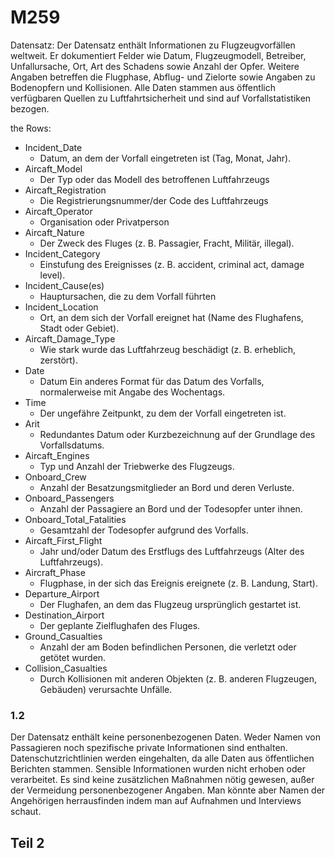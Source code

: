 # M259
Datensatz:
Der Datensatz enthält Informationen zu Flugzeugvorfällen weltweit. Er dokumentiert Felder wie Datum, Flugzeugmodell, Betreiber, Unfallursache, Ort, Art des Schadens sowie Anzahl der Opfer. Weitere Angaben betreffen die Flugphase, Abflug- und Zielorte sowie Angaben zu Bodenopfern und Kollisionen.
Alle Daten stammen aus öffentlich verfügbaren Quellen zu Luftfahrtsicherheit und sind auf Vorfallstatistiken bezogen.
<br>

the Rows:

- Incident_Date
  - Datum, an dem der Vorfall eingetreten ist (Tag, Monat, Jahr).
- Aircaft_Model
  - Der Typ oder das Modell des betroffenen Luftfahrzeugs
- Aircaft_Registration
  - Die Registrierungsnummer/der Code des Luftfahrzeugs
- Aircaft_Operator
  - Organisation oder Privatperson
- Aircaft_Nature
  - Der Zweck des Fluges (z. B. Passagier, Fracht, Militär, illegal).
- Incident_Category
  - Einstufung des Ereignisses (z. B. accident, criminal act, damage level).
- Incident_Cause(es)
  - Hauptursachen, die zu dem Vorfall führten 
- Incident_Location
  - Ort, an dem sich der Vorfall ereignet hat (Name des Flughafens, Stadt oder Gebiet).
- Aircaft_Damage_Type
  - Wie stark wurde das Luftfahrzeug beschädigt (z. B. erheblich, zerstört).
- Date
  - Datum Ein anderes Format für das Datum des Vorfalls, normalerweise mit Angabe des Wochentags.
- Time
  - Der ungefähre Zeitpunkt, zu dem der Vorfall eingetreten ist.
- Arit
  - Redundantes Datum oder Kurzbezeichnung auf der Grundlage des Vorfallsdatums.
- Aircaft_Engines
  - Typ und Anzahl der Triebwerke des Flugzeugs.
- Onboard_Crew
  - Anzahl der Besatzungsmitglieder an Bord und deren Verluste.
- Onboard_Passengers
  - Anzahl der Passagiere an Bord und der Todesopfer unter ihnen.
- Onboard_Total_Fatalities
  - Gesamtzahl der Todesopfer aufgrund des Vorfalls.
- Aircaft_First_Flight
  - Jahr und/oder Datum des Erstflugs des Luftfahrzeugs (Alter des Luftfahrzeugs).
- Aircraft_Phase
  - Flugphase, in der sich das Ereignis ereignete (z. B. Landung, Start).
- Departure_Airport
  - Der Flughafen, an dem das Flugzeug ursprünglich gestartet ist.
- Destination_Airport
  - Der geplante Zielflughafen des Fluges.
- Ground_Casualties
  - Anzahl der am Boden befindlichen Personen, die verletzt oder getötet wurden.
- Collision_Casualties
  - Durch Kollisionen mit anderen Objekten (z. B. anderen Flugzeugen, Gebäuden) verursachte Unfälle.

### 1.2
Der Datensatz enthält keine personenbezogenen Daten. Weder Namen von Passagieren noch spezifische private Informationen sind enthalten.
Datenschutzrichtlinien werden eingehalten, da alle Daten aus öffentlichen Berichten stammen. Sensible Informationen wurden nicht erhoben oder verarbeitet.
Es sind keine zusätzlichen Maßnahmen nötig gewesen, außer der Vermeidung personenbezogener Angaben. Man könnte aber Namen der Angehörigen herrausfinden indem man auf Aufnahmen und Interviews schaut.

## Teil 2
